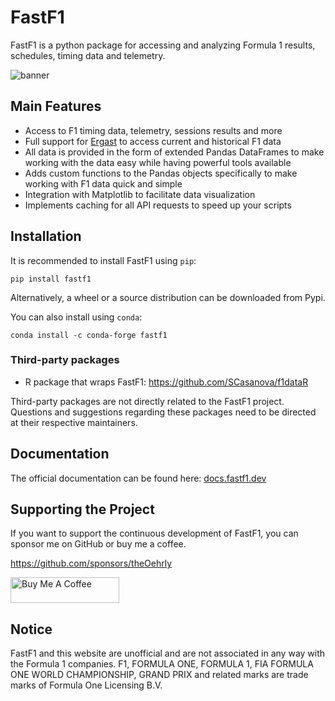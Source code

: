 # FastF1

FastF1 is a python package for accessing and analyzing Formula 1 results,
schedules, timing data and telemetry.

![](docs/_static/readme.png "banner")


## Main Features

- Access to F1 timing data, telemetry, sessions results and more
- Full support for [Ergast](http://ergast.com/mrd/) to access current and
  historical F1 data
- All data is provided in the form of extended Pandas DataFrames to make
  working with the data easy while having powerful tools available
- Adds custom functions to the Pandas objects specifically to make working
  with F1 data quick and simple
- Integration with Matplotlib to facilitate data visualization
- Implements caching for all API requests to speed up your scripts


## Installation

It is recommended to install FastF1 using `pip`:

```commandline
pip install fastf1
```

Alternatively, a wheel or a source distribution can be downloaded from Pypi.

You can also install using `conda`:

```commandline
conda install -c conda-forge fastf1
```

### Third-party packages

- R package that wraps FastF1: https://github.com/SCasanova/f1dataR

Third-party packages are not directly related to the FastF1 project. Questions 
and suggestions regarding these packages need to be directed at their 
respective maintainers.

## Documentation

The official documentation can be found here:
[docs.fastf1.dev](https://docs.fastf1.dev)


## Supporting the Project

If you want to support the continuous development of FastF1, you can sponsor me
on GitHub or buy me a coffee.

https://github.com/sponsors/theOehrly

<a href="https://www.buymeacoffee.com/fastf1" target="_blank"><img src="https://cdn.buymeacoffee.com/buttons/default-orange.png" alt="Buy Me A Coffee" height="41" width="174"></a>


## Notice

FastF1 and this website are unofficial and are not associated in any way with
the Formula 1 companies. F1, FORMULA ONE, FORMULA 1, FIA FORMULA ONE WORLD
CHAMPIONSHIP, GRAND PRIX and related marks are trade marks of Formula One
Licensing B.V.
